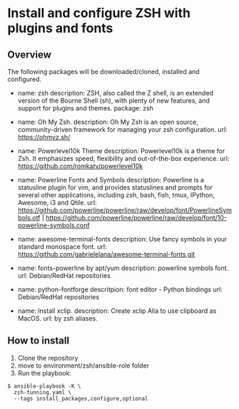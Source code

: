 # Install and configure ZSH with plugins and fonts

## Overview

The following packages will be downloaded/cloned, installed and configured.

- name: zsh
 description: ZSH, also called the Z shell, is an extended version of the Bourne Shell (sh), with plenty of new features, and support for plugins and themes.
package: zsh

- name: Oh My Zsh.
description: Oh My Zsh is an open source, community-driven framework for managing your zsh configuration.
url: https://ohmyz.sh/

- name: Powerlevel10k Theme
description: Powerlevel10k is a theme for Zsh. It emphasizes speed, flexibility and out-of-the-box experience.
url: https://github.com/romkatv/powerlevel10k

- name: Powerline Fonts and Symbols
description: Powerline is a statusline plugin for vim, and provides statuslines and prompts for several other applications, including zsh, bash, fish, tmux, IPython, Awesome, i3 and Qtile.
url: https://github.com/powerline/powerline/raw/develop/font/PowerlineSymbols.otf | https://github.com/powerline/powerline/raw/develop/font/10-powerline-symbols.conf

- name: awesome-terminal-fonts
description: Use fancy symbols in your standard monospace font.
url: https://github.com/gabrielelana/awesome-terminal-fonts.git

- name: fonts-powerline by apt/yum
description: powerline symbols font.
url: Debian/RedHat repositories

- name: python-fontforge
descritpion: font editor - Python bindings
url: Debian/RedHat repositories

- name: Install xclip.
description: Create xclip Alia to use clipboard as MacOS.
url: by zsh aliases.

## How to install

1. Clone the repository
2. move to environment/zsh/ansible-role folder
3. Run the playbook:
```
$ ansible-playbook -K \
  zsh-tunning.yaml \
  --tags install_packages,configure,optional
```